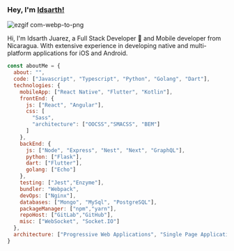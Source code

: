 ### Hey, I'm [Idsarth!](https://idsarth.github.io) 

![ezgif com-webp-to-png](https://user-images.githubusercontent.com/53131114/87866149-5d12fb80-c93b-11ea-86ca-23d5191a85f6.png)

Hi, I'm Idsarth Juarez, a Full Stack Developer 🚀 and Mobile developer from Nicaragua. With extensive experience in developing native and multi-platform applications for iOS and Android.


```javascript
const aboutMe = {
  about: "",
  code: ["Javascript", "Typescript", "Python", "Golang", "Dart"],
  technologies: {
    mobileApp: ["React Native", "Flutter", "Kotlin"],
    frontEnd: {
      js: ["React", "Angular"],
      css: [
        "Sass",
        "architecture": ["OOCSS","SMACSS", "BEM"]
      ]
    },
    backEnd: {
      js: ["Node", "Express", "Nest", "Next", "GraphQL"],
      python: ["Flask"],
      dart: ["Flutter"],
      golang: ["Echo"]
    },
    testing: ["Jest","Enzyme"],
    bundler: "Webpack",
    devOps: ["Nginx"],
    databases: ["Mongo", "MySql", "PostgreSQL"],
    packageManager: ["npm","yarn"],
    repoHost: ["GitLab","GitHub"],
    misc: ["WebSocket", "Socket.IO"]
  },
  architecture: ["Progressive Web Applications", "Single Page Applications", "Microservices"],
}
```
